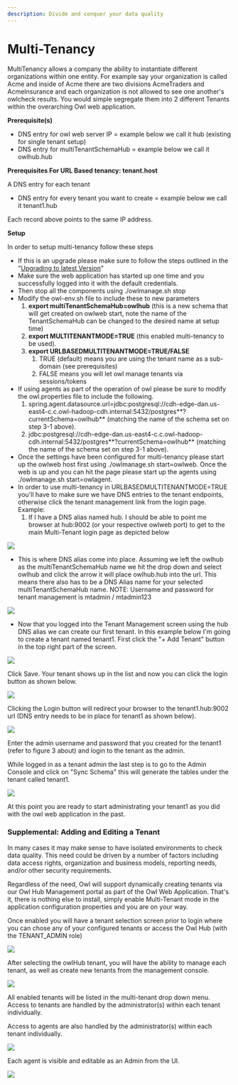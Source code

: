 ```yaml
---
description: Divide and conquer your data quality
---
```


# Multi-Tenancy

MultiTenancy allows a company the ability to instantiate different organizations within one entity.  For example say your organization is called Acme and inside of Acme there are two divisions AcmeTraders and AcmeInsurance and each organization is not allowed to see one another's owlcheck results.  You would simple segregate them into 2 different Tenants within the overarching Owl web application.

**Prerequisite(s)**

* DNS entry for owl web server IP = example below we call it hub (existing for single tenant setup)
* DNS entry for multiTenantSchemaHub = example below we call it owlhub.hub&#x20;

**Prerequisites For URL Based tenancy: tenant.host**

A DNS entry for each tenant

* DNS entry for every tenant you want to create = example below we call it tenant1.hub

Each record above points to the same IP address.

**Setup**

In order to setup multi-tenancy follow these steps

* If this is an upgrade please make sure to follow the steps outlined in the "[Upgrading to latest Version](broken-reference)"
* Make sure the web application has started up one time and you successfully logged into it with the default credentials.
* Then stop all the components using ./owlmanage.sh stop
* Modify the owl-env.sh file to include these to new parameters
  1. **export multiTenantSchemaHub=owlhub** (this is a new schema that will get created on owlweb start, note the name of the TenantSchemaHub can be changed to the desired name at setup time)
  2. **export MULTITENANTMODE=TRUE** (this enabled multi-tenancy to be used).
  3. **export URLBASEDMULTITENANTMODE=TRUE/FALSE**
     1. TRUE (default) means you are using the tenant name as a sub-domain (see prerequisites)&#x20;
     2. FALSE means you will let owl manage tenants via sessions/tokens
* If using agents as part of the operation of owl please be sure to modify the owl.properties file to include the following.
  1. spring.agent.datasource.url=jdbc:postgresql://cdh-edge-dan.us-east4-c.c.owl-hadoop-cdh.internal:5432/postgres**?currentSchema=owlhub** (matching the name of the schema set on step 3-1 above).
  2. jdbc:postgresql://cdh-edge-dan.us-east4-c.c.owl-hadoop-cdh.internal:5432/postgres**?currentSchema=owlhub** (matching the name of the schema set on step 3-1 above).
* Once the settings have been configured for multi-tenancy please start up the owlweb host first using ./owlmanage.sh start=owlweb.  Once the web is up and you can hit the page please start up the agents using ./owlmanage.sh start=owlagent.
* In order to use multi-tenancy in URLBASEDMULTITENANTMODE=TRUE you'll have to make sure we have DNS entries to the tenant endpoints, otherwise click the tenant management link from the login page.  Example:&#x20;
  1. If I have a DNS alias named hub.  I should be able to point me browser at hub:9002 (or your respective owlweb port) to get to the main Multi-Tenant login page as depicted below

![](<../.gitbook/assets/image (72) (2).png>)

* This is where DNS alias come into place.  Assuming we left the owlhub as the multiTenantSchemaHub name we hit the drop down and select owlhub and click the arrow it will place owlhub.hub into the url.  This means there also has to be a DNS Alias name for your selected multiTenantSchemaHub name.   NOTE: Username and password for tenant management is mtadmin / mtadmin123

![](<../.gitbook/assets/image (76).png>)

* Now that you logged into the Tenant Management screen using the hub DNS alias we can create our first tenant.  In this example below I'm going to create a tenant named tenant1.  First click the "+ Add Tenant" button in the top right part of the screen.

![](<../.gitbook/assets/image (77).png>)

Click Save.  Your tenant shows up in the list and now you can click the login button as shown below.

![](<../.gitbook/assets/image (78).png>)

Clicking the Login button will redirect your browser to the tenant1.hub:9002 url (DNS entry needs to be in place for tenant1 as shown below).

![](<../.gitbook/assets/image (79).png>)

Enter the admin username and password that you created for the tenant1 (refer to figure 3 about) and login to the tenant as the admin.

While logged in as a tenant admin the last step is to go to the Admin Console and click on "Sync Schema" this will generate the tables under the tenant called tenant1.

![](<../.gitbook/assets/image (80).png>)

At this point you are ready to start administrating your tenant1 as you did with the owl web application in the past.

### Supplemental: Adding and Editing a Tenant

In many cases it may make sense to have isolated environments to check data quality. This need could be driven by a number of factors including data access rights, organization and business models, reporting needs, and/or other security requirements.

Regardless of the need, Owl will support dynamically creating tenants via our Owl Hub Management portal as part of the Owl Web Application. That's it, there is nothing else to install, simply enable Multi-Tenant mode in the application configuration properties and you are on your way.

Once enabled you will have a tenant selection screen prior to login where you can chose any of your configured tenants or access the Owl Hub (with the TENANT\_ADMIN role)

![](../.gitbook/assets/screen-shot-2019-09-03-at-11.34.13-am.png)

After selecting the owlHub tenant, you will have the ability to manage each tenant, as well as create new tenants from the management console.

![](../.gitbook/assets/screen-shot-2019-09-03-at-10.51.28-am.png)

All enabled tenants will be listed in the multi-tenant drop down menu. Access to tenants are handled by the administrator(s) within each tenant individually.

Access to agents are also handled by the administrator(s) within each tenant individually.

![](../.gitbook/assets/screen-shot-2019-09-04-at-12.35.34-pm.png)

Each agent is visible and editable as an Admin from the UI.

![](<../.gitbook/assets/owl-agent (1) (1).png>)

